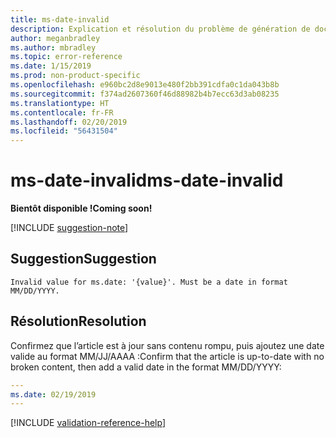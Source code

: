 ```yaml
---
title: ms-date-invalid
description: Explication et résolution du problème de génération de documents ms-date-invalid
author: meganbradley
ms.author: mbradley
ms.topic: error-reference
ms.date: 1/15/2019
ms.prod: non-product-specific
ms.openlocfilehash: e960bc2d8e9013e480f2bb391cdfa0c1da043b8b
ms.sourcegitcommit: f374ad2607360f46d88982b4b7ecc63d3ab08235
ms.translationtype: HT
ms.contentlocale: fr-FR
ms.lasthandoff: 02/20/2019
ms.locfileid: "56431504"
---
```

# <a name="ms-date-invalid"></a><span data-ttu-id="e2ed2-103">ms-date-invalid</span><span class="sxs-lookup"><span data-stu-id="e2ed2-103">ms-date-invalid</span></span>

<span data-ttu-id="e2ed2-104">**Bientôt disponible !**</span><span class="sxs-lookup"><span data-stu-id="e2ed2-104">**Coming soon!**</span></span>

[!INCLUDE [suggestion-note](includes/suggestion-note.md)]

## <a name="suggestion"></a><span data-ttu-id="e2ed2-105">Suggestion</span><span class="sxs-lookup"><span data-stu-id="e2ed2-105">Suggestion</span></span>

`Invalid value for ms.date: '{value}'. Must be a date in format MM/DD/YYYY.`

## <a name="resolution"></a><span data-ttu-id="e2ed2-106">Résolution</span><span class="sxs-lookup"><span data-stu-id="e2ed2-106">Resolution</span></span>

<span data-ttu-id="e2ed2-107">Confirmez que l’article est à jour sans contenu rompu, puis ajoutez une date valide au format MM/JJ/AAAA :</span><span class="sxs-lookup"><span data-stu-id="e2ed2-107">Confirm that the article is up-to-date with no broken content, then add a valid date in the format MM/DD/YYYY:</span></span>

```yml
---
ms.date: 02/19/2019
---
```

<!--make sure to add this file to your includes folder and verify the path-->
[!INCLUDE [validation-reference-help](includes/validation-reference-help.md)]
